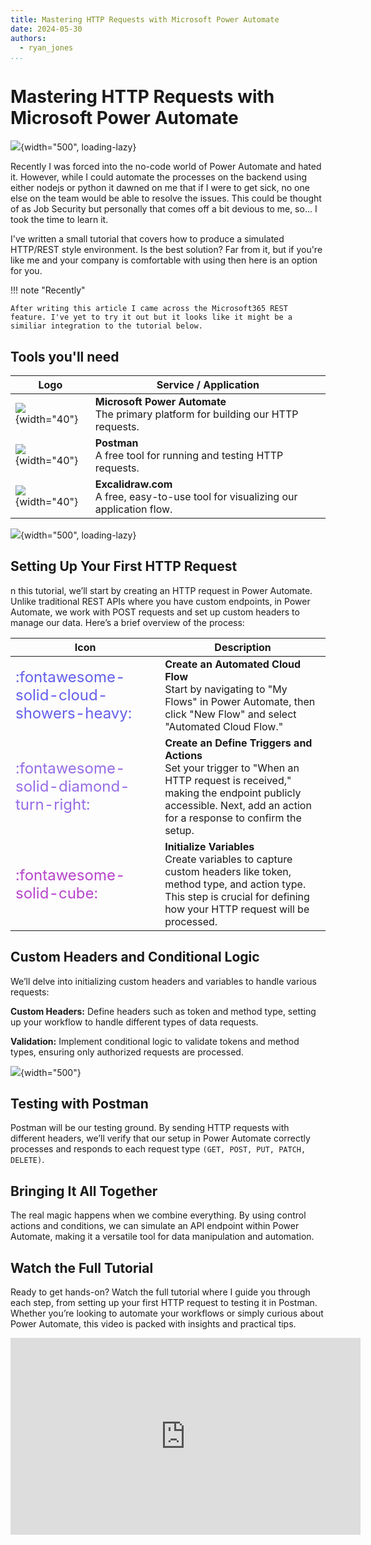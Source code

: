 ```yaml
---
title: Mastering HTTP Requests with Microsoft Power Automate
date: 2024-05-30
authors:
  - ryan_jones
...
```


# Mastering HTTP Requests with Microsoft Power Automate

![](https://fundedyouth.org/wp-content/uploads/2024/05/HTTP-Requests-Power-Automate-Cover.png){width="500", loading-lazy}

Recently I was forced into the no-code world of Power Automate and hated it. However, while I could automate the processes on the backend using either nodejs or python it dawned on me that if I were to get sick, no one else on the team would be able to resolve the issues. This could be thought of as Job Security but personally that comes off a bit devious to me, so...<!-- more --> I took the time to learn it.

I've written a small tutorial that covers how to produce a simulated HTTP/REST style environment. Is the best solution? Far from it, but if you're like me and your company is comfortable with using then here is an option for you.

!!! note "Recently"

    After writing this article I came across the Microsoft365 REST feature. I've yet to try it out but it looks like it might be a similiar integration to the tutorial below.

## Tools you'll need

| Logo | Service / Application |
|--- |--- |
|![](https://fundedyouth.org/wp-content/uploads/2024/05/microsoft-power-automate-seeklogo.svg){width="40"} | **Microsoft Power Automate**<br />The primary platform for building our HTTP requests. |
|![](https://fundedyouth.org/wp-content/uploads/2024/05/postman-seeklogo.svg){width="40"} | **Postman**<br />A free tool for running and testing HTTP requests. |
|![](https://fundedyouth.org/wp-content/uploads/2024/05/excalidraw-new-logo-150x150.png){width="40"} | **Excalidraw.com**<br />A free, easy-to-use tool for visualizing our application flow. |


![](https://fundedyouth.org/wp-content/uploads/2024/05/HTTP-Requests-1024x1024.png){width="500", loading-lazy}


## Setting Up Your First HTTP Request

n this tutorial, we’ll start by creating an HTTP request in Power Automate. Unlike traditional REST APIs where you have custom endpoints, in Power Automate, we work with POST requests and set up custom headers to manage our data. Here’s a brief overview of the process:

| Icon | Description |
| ---- | ----------- |
| <span style="font-size: 1.5rem; color: #645FEB;">:fontawesome-solid-cloud-showers-heavy:</span> | **Create an Automated Cloud Flow**<br>Start by navigating to "My Flows" in Power Automate, then click "New Flow" and select "Automated Cloud Flow." |
| <span style="font-size: 1.5rem; color: #966CE6;">:fontawesome-solid-diamond-turn-right:</span> | **Create an Define Triggers and Actions**<br>Set your trigger to "When an HTTP request is received," making the endpoint publicly accessible. Next, add an action for a response to confirm the setup. |
| <span style="font-size: 1.5rem; color: #b744cb;">:fontawesome-solid-cube:</span> | **Initialize Variables**<br>Create variables to capture custom headers like token, method type, and action type. This step is crucial for defining how your HTTP request will be processed. |

## Custom Headers and Conditional Logic

We’ll delve into initializing custom headers and variables to handle various requests:

**Custom Headers:** Define headers such as token and method type, setting up your workflow to handle different types of data requests.

**Validation:** Implement conditional logic to validate tokens and method types, ensuring only authorized requests are processed.

![](https://fundedyouth.org/wp-content/uploads/2024/05/Postman-Custom-Headers-768x768.png){width="500"}

## Testing with Postman

Postman will be our testing ground. By sending HTTP requests with different headers, we’ll verify that our setup in Power Automate correctly processes and responds to each request type `(GET, POST, PUT, PATCH, DELETE)`.


## Bringing It All Together

The real magic happens when we combine everything. By using control actions and conditions, we can simulate an API endpoint within Power Automate, making it a versatile tool for data manipulation and automation.

## Watch the Full Tutorial

Ready to get hands-on? Watch the full tutorial where I guide you through each step, from setting up your first HTTP request to testing it in Postman. Whether you’re looking to automate your workflows or simply curious about Power Automate, this video is packed with insights and practical tips.

<iframe width="560" height="315" src="https://www.youtube.com/embed/5yP_M9-6JfU?si=wSk5ApXr4Lxid1Rd" title="YouTube video player" frameborder="0" allow="accelerometer; autoplay; clipboard-write; encrypted-media; gyroscope; picture-in-picture; web-share" referrerpolicy="strict-origin-when-cross-origin" allowfullscreen></iframe>
